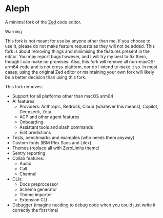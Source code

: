 # Aleph

A minimal fork of the [Zed](https://zed.dev) code editor.

> [!WARNING]
> This fork is not meant for use by anyone other than me. If you choose to use it, please do not make feature requests as they will not be added. This fork is about removing things and minimising the features present in the editor. You may report bugs however, and I will try my best to fix them, though I can make no promises. Also, this fork will remove all non-macOS-arm64 code and is not cross-platform, nor do I intend to make it so. In most cases, using the original Zed editor or maintaining your own fork will likely be a better decision than using this fork.

This fork removes:

- Support for all platforms other than macOS arm64
- AI features:
  - Providers: Anthropic, Bedrock, Cloud (whatever this means), Copilot, Deepseek, Zeta
  - ACP and other agent features
  - Onboarding
  - Assistant tools and slash commands
  - Edit predictions
- Tests, benchmarks and examples (who needs them anyway)
- Custom fonts (IBM Plex Sans and Lilex)
- Themes (replace all with ZeroLimits theme)
- Sentry reporting
- Collab features:
  - Audio
  - Call
  - Channel
- CLIs:
  - Docs preprocessor
  - Schema generator
  - Theme importer
  - Extension CLI
- Debugger (imagine needing to debug code when you could just write it correctly the first time)
